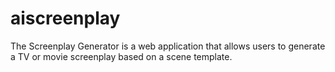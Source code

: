 # aiscreenplay
The Screenplay Generator is a web application that allows users to generate a TV or movie screenplay based on a scene template. 
